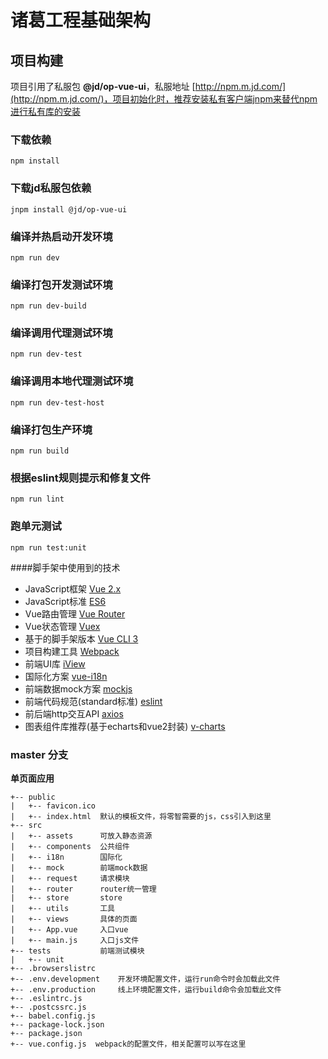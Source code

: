 # 诸葛工程基础架构

## 项目构建
项目引用了私服包 **@jd/op-vue-ui**，私服地址 [http://npm.m.jd.com/](http://npm.m.jd.com/)，项目初始化时，推荐安装私有客户端jnpm来替代npm进行私有库的安装

### 下载依赖
```
npm install
```

### 下载jd私服包依赖
```
jnpm install @jd/op-vue-ui
```

### 编译并热启动开发环境
```
npm run dev
```
### 编译打包开发测试环境
```
npm run dev-build
```

### 编译调用代理测试环境
```
npm run dev-test
```

### 编译调用本地代理测试环境
```
npm run dev-test-host
```

### 编译打包生产环境
```
npm run build
```

### 根据eslint规则提示和修复文件
```
npm run lint
```

### 跑单元测试
```
npm run test:unit
```

####脚手架中使用到的技术
* JavaScript框架 [Vue 2.x](https://cn.vuejs.org/v2/guide/installation.html)
* JavaScript标准 [ES6](http://es6.ruanyifeng.com/)
* Vue路由管理 [Vue Router](https://router.vuejs.org/)
* Vue状态管理 [Vuex](https://vuex.vuejs.org/)
* 基于的脚手架版本 [Vue CLI 3](https://cli.vuejs.org/zh/guide/)
* 项目构建工具 [Webpack](https://webpack.docschina.org)
* 前端UI库 [iView](https://www.iviewui.com/)
* 国际化方案 [vue-i18n](http://kazupon.github.io/vue-i18n/)
* 前端数据mock方案 [mockjs](http://mockjs.com/)
* 前端代码规范(standard标准) [eslint](http://eslint.cn/docs/rules/)
* 前后端http交互API [axios](https://github.com/axios/axios)
* 图表组件库推荐(基于echarts和vue2封装) [v-charts](https://v-charts.js.org/#/)


### master 分支 
**单页面应用**

```
+-- public
|   +-- favicon.ico
|   +-- index.html  默认的模板文件，将零智需要的js，css引入到这里
+-- src
|   +-- assets		可放入静态资源
|   +-- components	公共组件
|   +-- i18n		国际化
|   +-- mock		前端mock数据
|   +-- request		请求模块
|   +-- router		router统一管理
|   +-- store		store
|   +-- utils		工具
|   +-- views		具体的页面
|   +-- App.vue		入口vue
|   +-- main.js		入口js文件
+-- tests			前端测试模块
|   +-- unit
+-- .browserslistrc
+-- .env.development	开发环境配置文件，运行run命令时会加载此文件
+-- .env.production		线上环境配置文件，运行build命令会加载此文件
+-- .eslintrc.js
+-- .postcssrc.js
+-- babel.config.js
+-- package-lock.json
+-- package.json
+-- vue.config.js  webpack的配置文件，相关配置可以写在这里
```